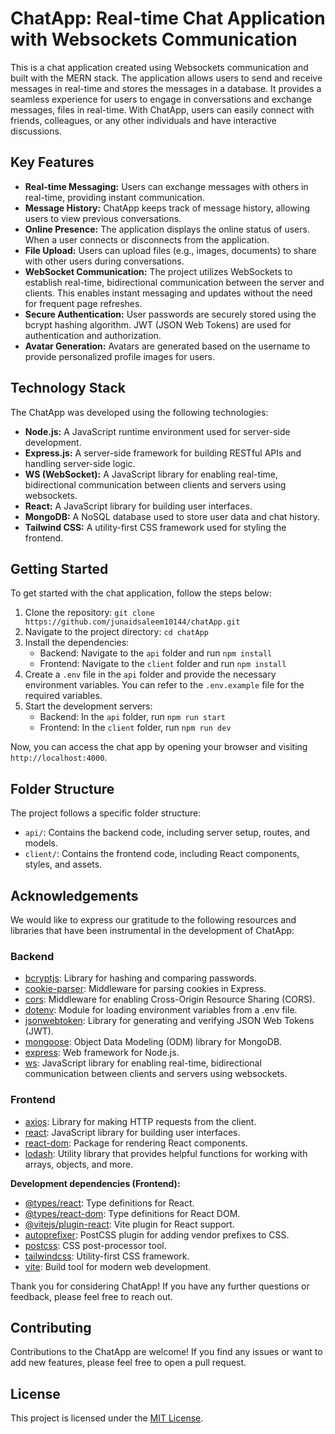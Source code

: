 # ChatApp: Real-time Chat Application with Websockets Communication

This is a chat application created using Websockets communication and built with the MERN stack. The application allows users to send and receive messages in real-time and stores the messages in a database. It provides a seamless experience for users to engage in conversations and exchange messages, files in real-time. With ChatApp, users can easily connect with friends, colleagues, or any other individuals and have interactive discussions.

## Key Features

- **Real-time Messaging:** Users can exchange messages with others in real-time, providing instant communication.
- **Message History:** ChatApp keeps track of message history, allowing users to view previous conversations.
- **Online Presence:** The application displays the online status of users. When a user connects or disconnects from the application.
- **File Upload:** Users can upload files (e.g., images, documents) to share with other users during conversations.
- **WebSocket Communication:** The project utilizes WebSockets to establish real-time, bidirectional communication between the server and clients. This enables instant messaging and updates without the need for frequent page refreshes.
- **Secure Authentication:** User passwords are securely stored using the bcrypt hashing algorithm. JWT (JSON Web Tokens) are used for authentication and authorization.
- **Avatar Generation:** Avatars are generated based on the username to provide personalized profile images for users.

## Technology Stack

The ChatApp was developed using the following technologies:

- **Node.js:** A JavaScript runtime environment used for server-side development.
- **Express.js:** A server-side framework for building RESTful APIs and handling server-side logic.
- **WS (WebSocket):** A JavaScript library for enabling real-time, bidirectional communication between clients and servers using websockets.
- **React:** A JavaScript library for building user interfaces.
- **MongoDB:** A NoSQL database used to store user data and chat history.
- **Tailwind CSS:** A utility-first CSS framework used for styling the frontend.

## Getting Started

To get started with the chat application, follow the steps below:

1. Clone the repository: `git clone https://github.com/junaidsaleem10144/chatApp.git`
2. Navigate to the project directory: `cd chatApp`
3. Install the dependencies:
   - Backend: Navigate to the `api` folder and run `npm install`
   - Frontend: Navigate to the `client` folder and run `npm install`
4. Create a `.env` file in the `api` folder and provide the necessary environment variables. You can refer to the `.env.example` file for the required variables.
5. Start the development servers:
   - Backend: In the `api` folder, run `npm run start`
   - Frontend: In the `client` folder, run `npm run dev`

Now, you can access the chat app by opening your browser and visiting `http://localhost:4000`.

## Folder Structure

The project follows a specific folder structure:

- `api/`: Contains the backend code, including server setup, routes, and models.
- `client/`: Contains the frontend code, including React components, styles, and assets.

## Acknowledgements

We would like to express our gratitude to the following resources and libraries that have been instrumental in the development of ChatApp:

### Backend

- [bcryptjs](https://www.npmjs.com/package/bcryptjs): Library for hashing and comparing passwords.
- [cookie-parser](https://www.npmjs.com/package/cookie-parser): Middleware for parsing cookies in Express.
- [cors](https://www.npmjs.com/package/cors): Middleware for enabling Cross-Origin Resource Sharing (CORS).
- [dotenv](https://www.npmjs.com/package/dotenv): Module for loading environment variables from a .env file.
- [jsonwebtoken](https://www.npmjs.com/package/jsonwebtoken): Library for generating and verifying JSON Web Tokens (JWT).
- [mongoose](https://mongoosejs.com/): Object Data Modeling (ODM) library for MongoDB.
- [express](https://expressjs.com/): Web framework for Node.js.
- [ws](https://www.npmjs.com/package/ws): JavaScript library for enabling real-time, bidirectional communication between clients and servers using websockets.

### Frontend

- [axios](https://axios-http.com/): Library for making HTTP requests from the client.
- [react](https://reactjs.org/): JavaScript library for building user interfaces.
- [react-dom](https://reactjs.org/docs/react-dom.html): Package for rendering React components.
- [lodash](https://lodash.com/): Utility library that provides helpful functions for working with arrays, objects, and more.

**Development dependencies (Frontend):**

- [@types/react](https://www.npmjs.com/package/@types/react): Type definitions for React.
- [@types/react-dom](https://www.npmjs.com/package/@types/react-dom): Type definitions for React DOM.
- [@vitejs/plugin-react](https://www.npmjs.com/package/@vitejs/plugin-react): Vite plugin for React support.
- [autoprefixer](https://www.npmjs.com/package/autoprefixer): PostCSS plugin for adding vendor prefixes to CSS.
- [postcss](https://www.npmjs.com/package/postcss): CSS post-processor tool.
- [tailwindcss](https://tailwindcss.com/): Utility-first CSS framework.
- [vite](https://vitejs.dev/): Build tool for modern web development.

Thank you for considering ChatApp! If you have any further questions or feedback, please feel free to reach out.

## Contributing

Contributions to the ChatApp are welcome! If you find any issues or want to add new features, please feel free to open a pull request.

## License

This project is licensed under the [MIT License](LICENSE).
